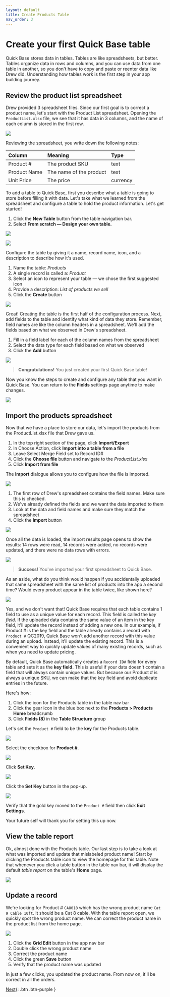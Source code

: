 ```yaml
---
layout: default
title: Create Products Table
nav_order: 3
---
```


# Create your first Quick Base table

Quick Base stores data in tables. Tables are like spreadsheets, but better. Tables organize data in rows and columns, and you can use data from one table in another, so you don't have to copy and paste or reenter data like Drew did. Understanding how tables work is the first step in your app building journey.  

## Review the product list spreadsheet

Drew provided 3 spreadsheet files. Since our first goal is to correct a product name, let's start with the Product List spreadsheet. Opening the `ProductList.xlsx` file, we see that it has data in 3 columns, and the name of each column is stored in the first row.  

![](assets/images/prodTable.png)

Reviewing the spreadsheet, you write down the following notes:

| Column | Meaning | Type |
|:-|:-|:-|
| Product # | The product SKU | text |
| Product Name | The name of the product | text |
| Unit Price | The price | currency |

To add a table to Quick Base, first you describe what a table is going to store before filling it with data. Let's take what we learned from the spreadsheet and configure a table to hold the product information. Let's get started!
1. Click the **New Table** button from the table navigation bar. 
2. Select **From scratch — Design your own table.**

![](assets/images/image-3.png)

![](assets/images/image-4.png)

Configure the table by giving it a name, record name, icon, and a description to describe how it's used.

1. Name the table: _Products_
2. A single record is called a: _Product_
3. Select an icon to represent your table — we chose the first suggested icon
4. Provide a description: _List of products we sell_
5. Click the **Create** button

![](assets/images/image-5.png)

Great! Creating the table is the first half of the configuration process. Next, add fields to the table and identify what kind of data they store. Remember, field names are like the column headers in a spreadsheet. We'll add the fields based on what we observed in Drew's spreadsheet.  



1. Fill in a field label for each of the column names from the spreadsheet
2. Select the data type for each field based on what we observed
3. Click the **Add** button

![](assets/images/image-6.png)

> **Congratulations!** You just created your first Quick Base table!

Now you know the steps to create and configure any table that you want in Quick Base. You can return to the **Fields** settings page anytime to make changes.

![](assets/images/image-7.png)

## Import the products spreadsheet

Now that we have a place to store our data, let's import the products from the ProductList.xlsx file that Drew gave us.

1. In the top right section of the page, click **Import/Export** 
2. In Choose Action, click **Import into a table from a file**
3. Leave Select Merge Field set to Record ID#
4. Click the **Choose file** button and navigate to the _ProductList.xlsx_
5. Click **Import from file**

The **Import** dialogue allows you to configure how the file is imported.

![](assets/images/image-8.png)

1. The first row of Drew's spreadsheet contains the field names. Make sure this is checked.
2. We've already defined the fields and we want the data imported to them
3. Look at the data and field names and make sure they match the spreadsheet
3. Click the **Import** button

![](assets/images/image-9.png)

Once all the data is loaded, the import results page opens to show the results: 14 rows were read, 14 records were added, no records were updated, and there were no data rows with errors. 

![](assets/images/image-10.png)

> **Success!** You've imported your first spreadsheet to Quick Base.

As an aside, what do you think would happen if you accidentally uploaded that same spreadsheet with the same list of products into the app a second time? Would every product appear in the table twice, like shown here?

![](assets/images/dupData.png)

Yes, and we don't want that! Quick Base requires that each table contains 1 field to use as a unique value for each record. This field is called the _key field_. If the uploaded data contains the same value of an item in the key field, it'll update the record instead of adding a new one. In our example, if Product # is the key field and the table already contains a record with `Product #` QC2019, Quick Base won't add another record with this value during an upload. Instead, it'll update the existing record. This is a convenient way to quickly update values of many existing records, such as when you need to update pricing.

By default, Quick Base automatically creates a `Record ID#` field for every table and sets it as the **key field.** This is useful if your data doesn't contain a field that will always contain unique values. But because our Product # is always a unique SKU, we can make that the key field and avoid duplicate entries in the future.

Here's how:

1. Click the icon for the Products table in the table nav bar
2. Click the gear icon in the blue box next to the **Products > Products Home** breadcrumb
3. Click **Fields (8)** in the **Table Structure** group

Let's set the `Product #` field to be the **key** for the Products table.

![](assets/images/image-11.png)

Select the checkbox for **Product #**.

![](assets/images/image-12.png)

Click **Set Key**.

![](assets/images/image-13.png)

Click the **Set Key** button in the pop-up.  

![](assets/images/image-14.png)

Verify that the gold key moved to the `Product #` field then click **Exit Settings**.

Your future self will thank you for setting this up now. 

## View the table report

Ok, almost done with the Products table. Our last step is to take a look at what was imported and update that mislabeled product name! Start by clicking the Products table icon to view the homepage for this table. Note that whenever you click a table button in the table nav bar, it will display the default _table report_ on the table's **Home** page. 

![](assets/images/image-15.png)

## Update a record

We're looking for Product # `CA8018` which has the wrong product name `Cat 9 Cable 10ft`. It should be a Cat 8 cable. With the table report open, we quickly spot the wrong product name. We can correct the product name in the product list from the home page. 

![](assets/images/image-16.png)

1. Click the **Grid Edit** button in the app nav bar 
2. Double click the wrong product name
3. Correct the product name
4. Click the green **Save** button
5. Verify that the product name was updated 

In just a few clicks, you updated the product name. From now on, it'll be correct in all the orders.

[Next](createOrders.html){: .btn .btn-purple }
